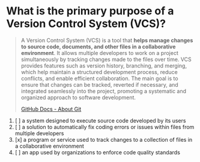 # What is the primary purpose of a Version Control System (VCS)?

> A Version Control System (VCS) is a tool that **helps manage changes to source code, documents, and other files in a collaborative environment**. It allows multiple developers to work on a project simultaneously by tracking changes made to the files over time. VCS provides features such as version history, branching, and merging, which help maintain a structured development process, reduce conflicts, and enable efficient collaboration. The main goal is to ensure that changes can be tracked, reverted if necessary, and integrated seamlessly into the project, promoting a systematic and organized approach to software development.
> 
> [GitHub Docs - About Git](https://docs.github.com/en/get-started/using-git/about-git)

1. [ ] a system designed to execute source code developed by its users
1. [ ] a solution to automatically fix coding errors or issues within files from multiple developers
1. [x] a program or service used to track changes to a collection of files in a collaborative environment
1. [ ] an app used by organizations to enforce code quality standards